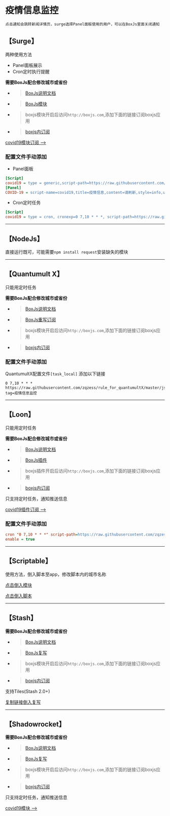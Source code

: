 # 疫情信息监控
```ruby
点击通知会跳转新闻详情页，surge选择Panel面板使用的用户，可以在BoxJs里面关闭通知
```
【Surge】
-----------------
两种使用方法
- Panel面板展示
- Cron定时执行提醒

**需要BoxJs配合修改城市或省份**

- > [BoxJs说明文档](https://github.com/chavyleung/boxjs-doc)
- > [BoxJs模块](https://raw.githubusercontent.com/chavyleung/scripts/master/box/rewrite/boxjs.rewrite.surge.sgmodule)
- > boxjs模块开启后访问`http://boxjs.com`,添加下面的链接订阅boxjs应用
- > [boxjs内订阅](https://raw.githubusercontent.com/zqzess/rule_for_quantumultX/master/js/Mine/boxjs.json)

[covid19模块订阅 -->](https://raw.githubusercontent.com/zqzess/rule_for_quantumultX/master/Surge/Module/COVID19.sgmodule)

### 配置文件手动添加
- Panel面板
```ini
[Script]
covid19 = type = generic,script-path=https://raw.githubusercontent.com/zqzess/rule_for_quantumultX/master/js/Mine/covid19/covid19.js,timeout=10
[Panel]
COVID-19 = script-name=covid19,title=疫情信息,content=请刷新,style=info,update-interval=7200
```
- Cron定时任务
```ini
[Script]
covid19 = type = cron, cronexp=0 7,10 * * *, script-path=https://raw.githubusercontent.com/zqzess/rule_for_quantumultX/master/js/Mine/covid19/covid19.js,timeout=10
```
-----------------
【NodeJs】
---------
直接运行既可，可能需要`npm install request`安装缺失的模块

---------
【Quantumult X】
---------
只能用定时任务

**需要BoxJs配合修改城市或省份**
 
- > [BoxJs说明文档](https://github.com/chavyleung/boxjs-doc)
- > [BoxJs重写订阅](https://raw.githubusercontent.com/chavyleung/scripts/master/box/rewrite/boxjs.rewrite.quanx.conf)
- > boxjs模块开启后访问`http://boxjs.com`,添加下面的链接订阅boxjs应用
- > [boxjs内订阅](https://raw.githubusercontent.com/zqzess/rule_for_quantumultX/master/js/Mine/boxjs.json)

### 配置文件手动添加
QuantumultX配置文件`[task_local]`   添加以下链接
```editorconfig
0 7,10 * * * https://raw.githubusercontent.com/zqzess/rule_for_quantumultX/master/js/Mine/covid19/covid19.js, tag=疫情信息监控
```
---------
【Loon】
---------
只能用定时任务

**需要BoxJs配合修改城市或省份**
- > [BoxJs说明文档](https://github.com/chavyleung/boxjs-doc)
- > [BoxJs插件](https://raw.githubusercontent.com/chavyleung/scripts/master/box/rewrite/boxjs.rewrite.loon.plugin)
- > boxjs插件开启后访问`http://boxjs.com`,添加下面的链接订阅boxjs应用
- > [boxjs内订阅](https://raw.githubusercontent.com/zqzess/rule_for_quantumultX/master/js/Mine/boxjs.json)

只支持定时任务，通知推送信息

[covid19插件订阅 -->](https://raw.githubusercontent.com/zqzess/rule_for_quantumultX/master/Loon/Plugin/COVID19.plugin)
### 配置文件手动添加
```ini
cron "0 7,10 * * *" script-path=https://raw.githubusercontent.com/zqzess/rule_for_quantumultX/master/js/Mine/covid19/covid19.js, tag=疫情信息监控, img-url=https://raw.githubusercontent.com/zqzess/pichouse/master/pic/covid-19.jpg
enable = true
```
---------
【Scriptable】
-------

使用方法，倒入脚本至app，修改脚本内的城市名称

[点击倒入模块](https://raw.githubusercontent.com/zqzess/rule_for_quantumultX/master/Scriptable/covid19/Covid-19.scriptable)

[点击倒入脚本](https://raw.githubusercontent.com/zqzess/rule_for_quantumultX/master/js/Mine/covid19/covid19.js)

---------

【Stash】
---

**需要BoxJs配合修改城市或省份**

- > [BoxJs说明文档](https://github.com/chavyleung/boxjs-doc)
- > [BoxJs复写](https://github.com/chavyleung/scripts/raw/master/box/rewrite/boxjs.rewrite.stash.stoverride)
- > boxjs模块开启后访问`http://boxjs.com`,添加下面的链接订阅boxjs应用
- > [boxjs内订阅](https://raw.githubusercontent.com/zqzess/rule_for_quantumultX/master/js/Mine/boxjs.json)


支持Tiles(Stash 2.0+)

[复制链接倒入复写](https://raw.githubusercontent.com/zqzess/rule_for_quantumultX/master/Stash/override/COVID19.stoverride)

-----

【Shadowrocket】
---

**需要BoxJs配合修改城市或省份**

- > [BoxJs说明文档](https://github.com/chavyleung/boxjs-doc)
- > [BoxJs复写](https://github.com/chavyleung/scripts/raw/master/box/rewrite/boxjs.rewrite.surge.sgmodule)
- > boxjs模块开启后访问`http://boxjs.com`,添加下面的链接订阅boxjs应用
- > [boxjs内订阅](https://raw.githubusercontent.com/zqzess/rule_for_quantumultX/master/js/Mine/boxjs.json)

只支持定时任务，通知推送信息

[covid19模块 -->](https://raw.githubusercontent.com/zqzess/rule_for_quantumultX/master/Shadowrocket/module/COVID19.module)